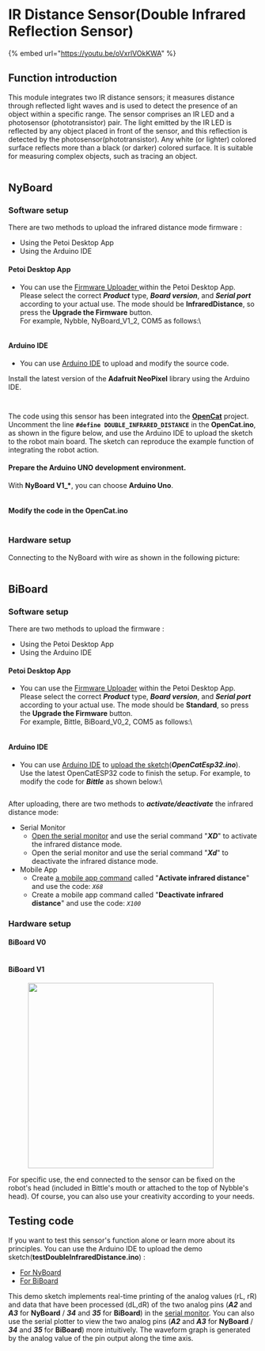 # IR Distance Sensor(Double Infrared Reflection Sensor)

{% embed url="https://youtu.be/oVxrlVOkKWA" %}

## Function introduction

This module integrates two IR distance sensors; it measures distance through reflected light waves and is used to detect the presence of an object within a specific range. The sensor comprises an IR LED and a photosensor (phototransistor) pair. The light emitted by the IR LED is reflected by any object placed in front of the sensor, and this reflection is detected by the photosensor(phototransistor). Any white (or lighter) colored surface reflects more than a black (or darker) colored surface. It is suitable for measuring complex objects, such as tracing an object.

<figure><img src="../.gitbook/assets/IRdistance_New (1).png" alt=""><figcaption></figcaption></figure>

## NyBoard

### Software setup

There are two methods to upload the infrared distance mode firmware :

* Using the Petoi Desktop App
* Using the Arduino IDE

#### Petoi Desktop App

*   You can use the [Firmware Uploader ](https://docs.petoi.com/desktop-app/firmware-uploader#select-the-correct-options-to-upload-the-latest-firmware)within the Petoi Desktop App.\
    Please select the correct _**Product**_ type, _**Board version**_, and _**Serial port**_ according to your actual use. The mode should be **InfraredDistance**, so press the **Upgrade the Firmware** button. \
    For example, Nybble, NyBoard\_V1\_2, COM5 as follows:\


    <figure><img src="../.gitbook/assets/image (496).png" alt=""><figcaption></figcaption></figure>

#### Arduino IDE

* You can use [Arduino IDE](https://www.arduino.cc/en/software)  to upload and modify the source code.&#x20;

Install the latest version of the **Adafruit NeoPixel** library using the Arduino IDE.

<figure><img src="../.gitbook/assets/image (445).png" alt=""><figcaption></figcaption></figure>

<figure><img src="../.gitbook/assets/image (446).png" alt=""><figcaption></figcaption></figure>

The code using this sensor has been integrated into the [**OpenCat**](https://github.com/PetoiCamp/OpenCat) project. Uncomment the line **`#define DOUBLE_INFRARED_DISTANCE`**  in the **OpenCat.ino**, as shown in the figure below, and use the Arduino IDE to upload the sketch to the robot main board. The sketch can reproduce the example function of integrating the robot action.

#### Prepare the Arduino UNO development environment.

With **NyBoard V1\_\***, you can choose **Arduino Uno**.&#x20;

<figure><img src="../.gitbook/assets/image (122).png" alt=""><figcaption></figcaption></figure>

#### Modify the code in the OpenCat.ino

<figure><img src="../.gitbook/assets/image (448).png" alt=""><figcaption></figcaption></figure>

### Hardware setup

Connecting to the NyBoard with wire as shown in the following picture:

<figure><img src="../.gitbook/assets/IR_Distance_Sensor.jpg" alt=""><figcaption></figcaption></figure>

## BiBoard

### Software setup

There are two methods to upload the firmware :

* Using the Petoi Desktop App
* Using the Arduino IDE

#### Petoi Desktop App

*   You can use the [Firmware Uploader](https://docs.petoi.com/desktop-app/firmware-uploader#select-the-correct-options-to-upload-the-latest-firmware) within the Petoi Desktop App.\
    Please select the correct _**Product**_ type, _**Board version**_, and _**Serial port**_ according to your actual use. The mode should be **Standard**, so press the **Upgrade the Firmware** button. \
    For example, Bittle, BiBoard\_V0\_2, COM5 as follows:\


    <figure><img src="https://docs.petoi.com/~gitbook/image?url=https%3A%2F%2F1565080149-files.gitbook.io%2F%7E%2Ffiles%2Fv0%2Fb%2Fgitbook-x-prod.appspot.com%2Fo%2Fspaces%252F-MQ6a951Q6Jn1Zzt5Ajr-887967055%252Fuploads%252FaleqWtxk5PSH9bWe9CfF%252Fimage.png%3Falt%3Dmedia%26token%3Dc92b21ff-992f-4163-a981-86078e26eedd&#x26;width=768&#x26;dpr=4&#x26;quality=100&#x26;sign=308febb4&#x26;sv=1" alt=""><figcaption></figcaption></figure>

#### Arduino IDE

*   You can use [Arduino IDE](https://www.arduino.cc/en/software) to [upload the sketch](https://docs.petoi.com/arduino-ide/upload-sketch-for-biboard#id-2.-set-up-biboard)(_**OpenCatEsp32.ino**_). \
    Use the latest OpenCatESP32 code to finish the setup. For example, to modify the code for _**Bittle**_ as shown below:\


    <figure><img src="https://docs.petoi.com/~gitbook/image?url=https%3A%2F%2F1565080149-files.gitbook.io%2F%7E%2Ffiles%2Fv0%2Fb%2Fgitbook-x-prod.appspot.com%2Fo%2Fspaces%252F-MQ6a951Q6Jn1Zzt5Ajr-887967055%252Fuploads%252FGu37FwV2ge9LKHORqrUl%252Fimage.png%3Falt%3Dmedia%26token%3D6b0f5ed3-eb4b-4668-8f5a-3e7462718519&#x26;width=768&#x26;dpr=4&#x26;quality=100&#x26;sign=fa49fffa&#x26;sv=1" alt=""><figcaption></figcaption></figure>



After uploading, there are two methods to _**activate/deactivate**_ the infrared distance mode:

* Serial Monitor
  * [Open the serial monitor](../arduino-ide/serial-monitor.md#biboard) and use the serial command "_**XD**_" to activate the infrared distance mode.
  * Open the serial monitor and use the serial command "_**Xd**_" to deactivate the infrared distance mode.
* Mobile App
  * Create [a mobile app command](https://docs.petoi.com/mobile-app/controller#create-a-single-command) called "**Activate infrared distance**" and use the code: _`X68`_
  * Create a mobile app command called "**Deactivate infrared distance**" and use the code: _`X100`_

### Hardware setup

#### BiBoard V0

<figure><img src="../.gitbook/assets/DoubleIRdistance_BiBoard.png" alt=""><figcaption></figcaption></figure>

#### BiBoard V1

<figure><img src="../.gitbook/assets/红外传感器连接图.png" alt="" width="375"><figcaption></figcaption></figure>

For specific use, the end connected to the sensor can be fixed on the robot's head (included in Bittle's mouth or attached to the top of Nybble's head). Of course, you can also use your creativity according to your needs.

## Testing code

If you want to test this sensor's function alone or learn more about its principles. You can use the Arduino IDE to upload the demo sketch(**testDoubleInfraredDistance.ino**) :

* [For NyBoard](https://github.com/PetoiCamp/OpenCat/tree/main/ModuleTests/testDoubleInfraredDistance)
* [For BiBoard](https://github.com/PetoiCamp/OpenCatEsp32/tree/main/ModuleTests/testDoubleInfraredDistance)

This demo sketch implements real-time printing of the analog values (rL, rR) and data that have been processed (dL,dR) of the two analog pins (_**A2**_ and _**A3**_ for **NyBoard** / _**34**_ and _**35**_ for **BiBoard**) in the [serial monitor](https://docs.petoi.com/arduino-ide/serial-monitor). You can also use the serial plotter to view the two analog pins (_**A2**_ and _**A3**_ for **NyBoard** / _**34**_ and _**35**_ for **BiBoard**) more intuitively. The waveform graph is generated by the analog value of the pin output along the time axis.

<figure><img src="../.gitbook/assets/image (261).png" alt=""><figcaption></figcaption></figure>

<figure><img src="../.gitbook/assets/image (132).png" alt=""><figcaption></figcaption></figure>

<figure><img src="../.gitbook/assets/image (387).png" alt=""><figcaption></figcaption></figure>
